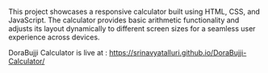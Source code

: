 This project showcases a responsive calculator built using HTML, CSS, and JavaScript. The calculator provides basic arithmetic functionality and adjusts its layout dynamically to different screen sizes for a seamless user experience across devices.


DoraBujji Calculator is live at : https://srinavyatalluri.github.io/DoraBujji-Calculator/
